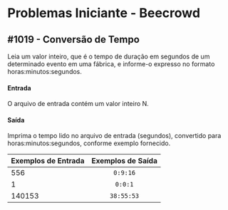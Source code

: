 # Problemas Iniciante - Beecrowd

## #1019 - Conversão de Tempo
Leia um valor inteiro, que é o tempo de duração em segundos de um determinado evento em uma fábrica, e informe-o expresso no formato horas:minutos:segundos.

#### Entrada
O arquivo de entrada contém um valor inteiro N.

#### Saída
Imprima o tempo lido no arquivo de entrada (segundos), convertido para horas:minutos:segundos, conforme exemplo fornecido.


| Exemplos de Entrada  | Exemplos de Saída     |
| -------------------- |:---------------------:|
| 556                  | `0:9:16`              |
| 1                    | `0:0:1`               |
| 140153               | `38:55:53`            |
